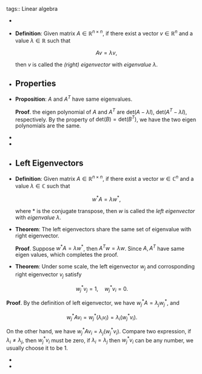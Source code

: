 tags:: Linear algebra

-
- **Definition**: Given matrix $A \in \mathbb{R}^{n \times n}$, if there exist a vector $v \in \mathbb{R}^n$ and a value $\lambda \in \mathbb{R}$ such that
  
  $$ A v = \lambda v, $$
  
  then $v$ is called the _(right) eigenvector_ with _eigenvalue_ $\lambda$.
- ## Properties
- **Proposition**: $A$ and $A^T$ have same eigenvalues.
  
  **Proof**. the eigen polynomial of $A$ and $A^T$ are $\mathrm{det}(A - \lambda I)$, $\mathrm{det}(A^T - \lambda I)$, respectively. By the property of $\mathrm{det}(B) = \mathrm{det}(B^T)$, we have the two eigen polynomials are the same.
-
-
- ## Left Eigenvectors
- **Definition**: Given matrix $A \in \mathbb{R}^{n \times n}$, if there exist a vector $w \in \mathbb{C}^n$ and a value $\lambda \in \mathbb{C}$ such that
  
  $$ w^\ast A  = \lambda w^\ast, $$
  
  where $\ast$ is the conjugate transpose, then $w$ is called the _left eigenvector_ with _eigenvalue_ $\lambda$.
- **Theorem**: The left eigenvectors share the same set of eigenvalue with right eigenvector.
  
  **Proof**. Suppose $w^\ast A = \lambda w^\ast$, then $A^T w = \lambda w$. Since $A,A^T$ have same eigen values, which completes the proof.
- **Theorem**: Under some scale, the left eigenvector $w_j$ and corrosponding right eigenvector $v_j$ satisfy

$$ w_j^\ast v_j = 1, \quad w_j^\ast v_i = 0. $$

**Proof**. By the definition of left eigenvector, we have $w_j^\ast A = \lambda_j w_j^\ast$, and

$$ w_j^\ast A v_i = w_j^\ast (\lambda_i v_i) = \lambda_i (w_j^\ast v_i). $$

On the other hand, we have $w_j^\ast A v_i = \lambda_j(w_j^\ast v_i)$. Compare two expression, if $\lambda_i \neq \lambda_j$, then $w^\ast_jv_i$ must be zero, if $\lambda_i = \lambda_j$ then $w^\ast_jv_i$ can be any number, we usually choose it to be $1$.

-
-
